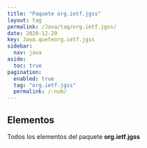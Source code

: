```yaml
---
title: "Paquete org.ietf.jgss"
layout: tag
permalink: /Java/tag/org.ietf.jgss/
date: 2020-12-29
key: Java.queteorg.ietf.jgss
sidebar: 
  nav: java
aside: 
  toc: true
pagination: 
  enabled: true
  tag: "org.ietf.jgss"
  permalink: /:num/
---
```


<h2>Elementos</h2>
Todos los elementos del paquete <strong>org.ietf.jgss</strong>
